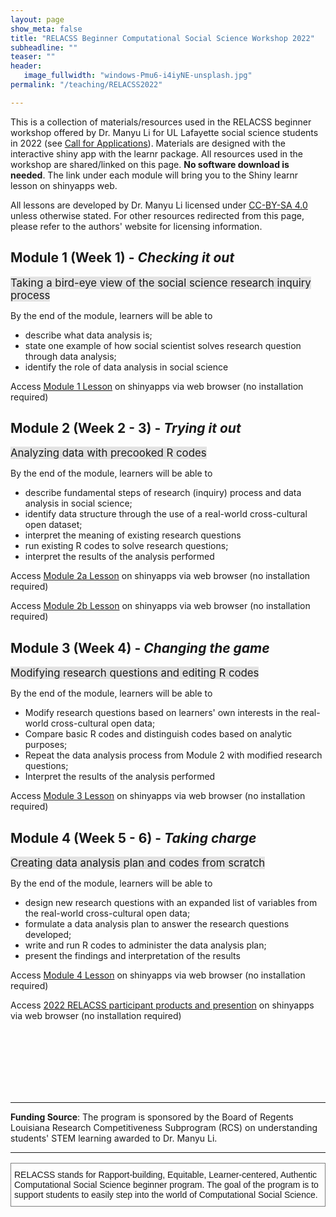 ```yaml
---
layout: page
show_meta: false
title: "RELACSS Beginner Computational Social Science Workshop 2022"
subheadline: ""
teaser: ""
header:
   image_fullwidth: "windows-Pmu6-i4iyNE-unsplash.jpg"
permalink: "/teaching/RELACSS2022"

---
```


This is a collection of materials/resources used in the RELACSS beginner workshop offered by Dr. Manyu Li for UL Lafayette social science students in 2022 (see [Call for Applications](https://manyu26.github.io/daisolab/teaching/RELACSS2022callapp)). Materials are designed with the interactive shiny app with the learnr package. All resources used in the workshop are shared/linked on this page. **No software download is needed**. The link under each module will bring you to the Shiny learnr lesson on shinyapps web.

All lessons are developed by Dr. Manyu Li licensed under [CC-BY-SA 4.0](https://creativecommons.org/licenses/by-sa/4.0/) unless otherwise stated. For other resources redirected from this page, please refer to the authors' website for licensing information.

## Module 1 (Week 1) - *Checking it out*
<span style="background-color: #E3E3E3;font-size:1.2em"> Taking a bird-eye view of the social science research inquiry process </span>

By the end of the module, learners will be able to
* describe what data analysis is;
* state one example of how social scientist solves research question through data analysis;
* identify the role of data analysis in social science

Access <a href="https://daisolab.shinyapps.io/learnr_Module1" target="_blank">Module 1 Lesson</a> on shinyapps via web browser (no installation required)

## Module 2 (Week 2 - 3) - *Trying it out* 
<span style="background-color: #E3E3E3;font-size:1.2em" > Analyzing data with precooked R codes</span>

By the end of the module, learners will be able to
* describe fundamental steps of research (inquiry) process and data analysis in social science;
* identify data structure through the use of a real-world cross-cultural open dataset;
* interpret the meaning of existing research questions 
* run existing R codes to solve research questions;
* interpret the results of the analysis performed

Access <a href="http://daisolab.shinyapps.io/learnr_Module2a" target="_blank">Module 2a Lesson</a> on shinyapps via web browser (no installation required)

Access <a href="http://daisolab.shinyapps.io/learnr_Module2b" target="_blank">Module 2b Lesson</a> on shinyapps via web browser (no installation required)


## Module 3 (Week 4) - *Changing the game*
<span style="background-color: #E3E3E3;font-size:1.2em"> Modifying research questions and editing R codes </span>

By the end of the module, learners will be able to
* Modify research questions based on learners' own interests in the real-world cross-cultural open data;
* Compare basic R codes and distinguish codes based on analytic purposes;
* Repeat the data analysis process from Module 2 with modified research questions;
* Interpret the results of the analysis performed

Access <a href="http://daisolab.shinyapps.io/learnr_Module3" target="_blank">Module 3 Lesson</a> on shinyapps via web browser (no installation required)

## Module 4 (Week 5 - 6) - *Taking charge*
<span style="background-color: #E3E3E3;font-size:1.2em"> Creating data analysis plan and codes from scratch </span>

By the end of the module, learners will be able to
* design new research questions with an expanded list of variables from the real-world cross-cultural open data;
* formulate a data analysis plan to answer the research questions developed;
* write and run R codes to administer the data analysis plan; 
* present the findings and interpretation of the results

Access <a href="http://daisolab.shinyapps.io/learnr_Module4" target="_blank">Module 4 Lesson</a> on shinyapps via web browser (no installation required)

Access <a href="[http://daisolab.shinyapps.io/learnr_Module4](https://daisolab.shinyapps.io/learnr_Module4a_countrycomparison/)" target="_blank">2022 RELACSS participant products and presention</a> on shinyapps via web browser (no installation required)


<br/><br/><br/><br/><br/><br/>


------------

**Funding Source**: The program is sponsored by the Board of Regents Louisiana Research Competitiveness Subprogram (RCS) on understanding students' STEM learning awarded to Dr. Manyu Li.  

-------------

<style type="text/css">
.tg  {border-collapse:collapse;border-spacing:0;}
.tg td{border-color:black;border-style:solid;border-width:1px;font-family:Arial, sans-serif;font-size:14px;
  overflow:hidden;padding:10px 5px;word-break:normal;}
.tg th{border-color:black;border-style:solid;border-width:1px;font-family:Arial, sans-serif;font-size:14px;
  font-weight:normal;overflow:hidden;padding:10px 5px;word-break:normal;}
.tg .tg-0pky{border-color:inherit;text-align:left;vertical-align:top}
</style>
<table class="tg">
<thead>
  <tr>
    <td class="tg-0pky">RELACSS stands for Rapport-building, Equitable, Learner-centered, Authentic Computational Social Science beginner program. The goal of the program is to support students to easily step into the world of Computational Social Science.</td>
  </tr>
</thead>
</table>
